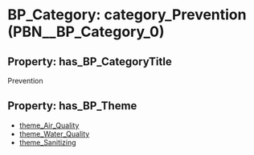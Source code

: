 # BP_Category: __category_Prevention__ (PBN__BP_Category_0)

## Property: has_BP_CategoryTitle

Prevention

## Property: has_BP_Theme

* [theme_Air_Quality](../BP/PBN__BP_Theme_0)
* [theme_Water_Quality](../BP/PBN__BP_Theme_1)
* [theme_Sanitizing](../BP/PBN__BP_Theme_2)

